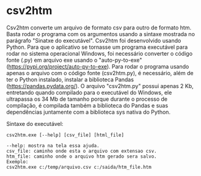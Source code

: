 # csv2htm
Csv2htm converte um arquivo de formato csv para outro de formato htm. Basta rodar o programa com os argumentos usando a sintaxe mostrada no parágrafo "Sinatxe do executável".
Csv2htm foi desenvolvido usando Python. Para que o aplicativo se tornasse um programa executável para rodar no sistema operacional Windows, foi necessário converter o código fonte (.py) em arquivo exe usando o "auto-py-to-exe" (https://pypi.org/project/auto-py-to-exe).
Para rodar o programa usando apenas o arquivo com o código fonte (csv2htm.py), é necessário, além de ter o Python instalado, instalar a biblioteca Pandas (https://pandas.pydata.org/). O arquivo "csv2htm.py" possui apenas 2 Kb, entretando quando compilado para o executável do Windows, ele ultrapassa os 34 Mb de tamanho porque durante o processo de compilação, é compilada também a biblioteca do Pandas e suas dependências juntamente com a biblioteca sys nativa do Python.

Sintaxe do executável:

~~~
csv2htm.exe [--help] [csv_file] [html_file]

--help: mostra na tela essa ajuda.
csv_file: caminho onde esta o arquivo com extensao csv.
htm_file: caminho onde o arquivo htm gerado sera salvo.
Exemplo:
csv2htm.exe c:/temp/arquivo.csv c:/saida/htm_file.htm
~~~
